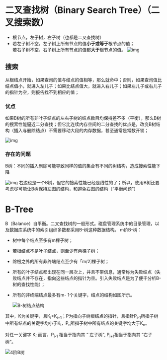 # 二叉查找树（Binary Search Tree）（二叉搜索数）
- 根节点，左子树，右子树（也都是二叉查找树）
- 若左子树不空，左子树上所有节点的值**小于或等于**根节点的值；<br>若右子树不空，右子树上所有节点的值都**大于**根节点的值。
![img](https://cdn.staticaly.com/gh/propanec/propane-img@main/PicGo-img/2277972ac5db4e06a2e34ed27a35aaf4.png)

## 搜索
从根结点开始，如果查询的值与结点的值相等，那么就命中；否则，如果查询值比结点值小，就进入左儿子；如果比结点值大，就进入右儿子；如果左儿子或右儿子的指针为空，则报告找不到相应的值；
### 优点
如果B树的所有非叶子结点的左右子树的结点数目均保持差不多（平衡），那么B树的搜索性能逼近二分查找；但它比连续内存空间的二分查找的优点是，改变B树结构（插入与删除结点）不需要移动大段的内存数据，甚至通常是常数开销；

![img](https://cdn.staticaly.com/gh/propanec/propane-img@main/PicGo-img/v2-5f49cafe52a4cf9f27126a09fc8a3261_r.jpg)

### 存在的问题
B树：不同的插入删除可能导致同样的值的集合有不同的树结构，造成搜索性能下降

![img](https://cdn.staticaly.com/gh/propanec/propane-img@main/PicGo-img/v2-bbead032369bbfaa46b1e0df72691580_r.jpg)
右边也是一个B树，但它的搜索性能已经是线性的了；所以，使用B树还要考虑尽可能让B树保持左图的结构，和避免右图的结构（“平衡问题”）

# B-Tree
B（Balance）自平衡。二叉查找树的一般形式。磁盘管理系统中的目录管理，以及数据库系统中的索引组织多数都采用B-树这种数据结构。
m阶B-树：

- 树中每个结点至多有m棵子树；

- 若根结点不是叶子结点，则至少有两棵子树；

- 除根之外的所有非终端结点至少有「m/2]棵子树；

- 所有的叶子结点都出现在同一层次上，并且不带信息，通常称为失败结点（失败结点并不存在，指向这些结点的指针为空。引入失败结点是为了便千分析B-树的查找性能）；

- 所有的非终端结点最多有m- 1个关键字，结点的结构如图所示。

  ![B-树结点结构](https://cdn.staticaly.com/gh/propanec/propane-img@main/PicGo-img/63011fc1949e442fa82a78b56cb5147b.png)

其中，K为关键字，且K<sub>i</sub><K<sub>i+1</sub>；P为指向子树根结点的指针，且指针P<sub>i-1</sub>所指子树中所有结点的关键字均小于K<sub>i</sub>，P<sub>n</sub>所指子树中所有结点的关键字均大于K<sub>n</sub>。

对任一关键字 K; 而言，P<sub>i-1</sub> 相当于指向其 “ 左子树", P<sub>i+1</sub>相当于指向其 “右子树”。

![4阶B树](https://cdn.staticaly.com/gh/propanec/propane-img@main/PicGo-img/4d61235fb6b044f3842e8823bb6e7ab7.png)
